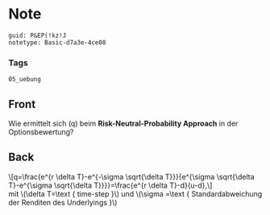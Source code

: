 # Note
```
guid: P&EP(!kz!J
notetype: Basic-d7a3e-4ce08
```

### Tags
```
05_uebung
```

## Front
Wie ermittelt sich \(q\) beim <b>Risk-Neutral-Probability Approach</b> in der Optionsbewertung?

## Back
<div>\[q=\frac{e^{r \delta T}-e^{-\sigma \sqrt{\delta T}}}{e^{\sigma \sqrt{\delta T}-e^{\sigma \sqrt{\delta T}}}}=\frac{e^{r \delta T}-d}{u-d},\]
</div><div>
</div><div>mit \(\delta T=\text { time-step }\) und  \(\sigma =\text { Standardabweichung der Renditen des Underlyings }\)</div>
